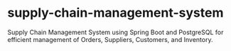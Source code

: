 # supply-chain-management-system
Supply Chain Management System using Spring Boot and PostgreSQL for efficient management of Orders, Suppliers, Customers, and Inventory.

